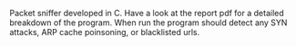Packet sniffer developed in C. Have a look at the report pdf for a detailed breakdown of the program. When run the program should detect any SYN attacks, ARP cache poinsoning, or blacklisted urls.
